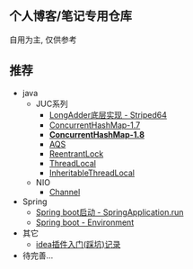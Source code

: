 ## 个人博客/笔记专用仓库
自用为主, 仅供参考


## 推荐
- java
    - JUC系列
        - [LongAdder底层实现 - Striped64](./basic-courses/lang/java/jdk1.8/java.util.concurrent/atomic/Striped64.md)
        - [ConcurrentHashMap-1.7](./basic-courses/lang/java/jdk1.8/java.util.concurrent/ConcurrentHashMap17.md)
        - [**ConcurrentHashMap-1.8**](./basic-courses/lang/java/jdk1.8/java.util.concurrent/ConcurrentHashMap18.md)
        - [AQS](./basic-courses/lang/java/jdk1.8/java.util.concurrent/locks/AbstractQueuedSynchronizer-v2.0.md)
        - [ReentrantLock](./basic-courses/lang/java/jdk1.8/java.util.concurrent/locks/ReentrantLock.md)
        - [ThreadLocal](./basic-courses/lang/java/jdk1.8/javja.lang/ThreadLocal.md)
        - [InheritableThreadLocal](./basic-courses/lang/java/jdk1.8/javja.lang/InheritableThreadLocal.md)
    - NIO
        - [Channel](./basic-courses/lang/java/jdk1.8/java.util.nio/Channel.md)
- Spring
    - [Spring boot启动 - SpringApplication.run](./frameworks/spring/topics/spring%20boot%20启动过程/ch01%20spring%20boot启动%20-%20SpringApplication.run.md)
    - [Spring boot - Environment](./frameworks/spring/topics/spring%20boot%20启动过程/ch02%20Environment.md)
- 其它
    - [idea插件入门(踩坑)记录](./blogs/idea/idea插件入门(踩坑)记录.md)
- 待完善...